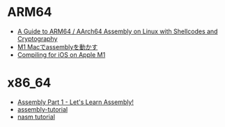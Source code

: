<!--
 FileName:      README
 Author:        8ucchiman
 CreatedDate:   2023-09-22 17:57:27
 LastModified:  2023-01-25 10:56:12 +0900
 Reference:     https://modexp.wordpress.com/2018/10/30/arm64-assembly/#arch
                https://note.com/narikon/n/n714829b46475
                https://engineering.mercari.com/en/blog/entry/20211129-compiling-for-ios-on-apple-m1/
 Description:   ---
-->



# ARM64
- [A Guide to ARM64 / AArch64 Assembly on Linux with Shellcodes and Cryptography](https://modexp.wordpress.com/2018/10/30/arm64-assembly/#arch)
- [M1 Macでassemblyを動かす](https://note.com/narikon/n/n714829b46475)
- [Compiling for iOS on Apple M1](https://engineering.mercari.com/en/blog/entry/20211129-compiling-for-ios-on-apple-m1/)
# x86_64
- [Assembly Part 1 - Let's Learn Assembly!](https://www.section.io/engineering-education/assembly-part-1/)
- [assembly-tutorial](https://github.com/mschwartz/assembly-tutorial)
- [nasm tutorial](https://cs.lmu.edu/~ray/notes/nasmtutorial/)
